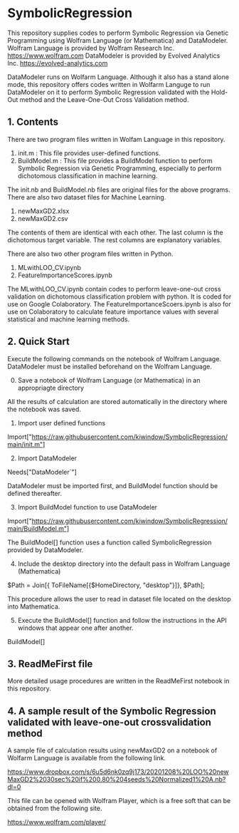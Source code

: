 # SymbolicRegression

This repository supplies codes to perform Symbolic Regression via Genetic Programming using Wolfram Language (or Mathematica) and DataModeler.
Wolfram Language is provided by Wolfram Research Inc. https://www.wolfram.com
DataModeler is provided by Evolved Analytics Inc. https://evolved-analytics.com

DataModeler runs on Wolfarm Language. Although it also has a stand alone mode, this repository offers codes written in Wolfarm Languge to run DataModeler on it to perform Symbolic Regression validated with the Hold-Out method and the Leave-One-Out Cross Validation method.

## 1. Contents

There are two program files written in Wolfam Language in this repository.

1. init.m : This file provides user-defined functions.
2. BuildModel.m : This file provides a BuildModel function to perform Symbolic Regression via Genetic Programming, especially to perform dichotomous classification in machine learning.

The init.nb and BuildModel.nb files are original files for the above programs.
There are also two dataset files for Machine Learning.

1. newMaxGD2.xlsx
2. newMaxGD2.csv
   
The contents of them are identical with each other. The last column is the dichotomous target variable. The rest columns are explanatory variables.

There are also two other program files written in Python.

1. MLwithLOO_CV.ipynb
2. FeatureImportanceScores.ipynb

The MLwithLOO_CV.ipynb contain codes to perform leave-one-out cross validation on dichotomous classification problem with python. It is coded for use on Google Colaboratory.
The FeatureImportanceScoers.ipynb is also for use on Colaboratory to calculate feature importance values with several statistical and machine learning methods.

## 2. Quick Start

Execute the following commands on the notebook of Wolfram Language.
DataModeler must be installed beforehand on the Wolfram Language.

0. Save a notebook of Wolfram Language (or Mathematica) in an appropriagte directory

All the results of calculation are stored automatically in the directory where the notebook was saved.

1. Import user defined functions

Import["https://raw.githubusercontent.com/kiwindow/SymbolicRegression/main/init.m"]

2. Import DataModeler

Needs["DataModeler`"]

DataModeler must be imported first, and BuildModel function should be defined thereafter.

3. Import BuildModel function to use DataModeler

Import["https://raw.githubusercontent.com/kiwindow/SymbolicRegression/main/BuildModel.m"]

The BuildModel[] function uses a function called SymbolicRegression provided by DataModeler.

4. Include the desktop directory into the default pass in Wolfram Language (Mathematica)

$Path = Join[{ ToFileName[{$HomeDirectory, "desktop"}]}, $Path];

This procedure allows the user to read in dataset file located on the desktop into Mathematica.

5. Execute the BuildModel[] function and follow the instructions in the API windows that appear one after another.

BuildModel[]

## 3. ReadMeFirst file

More detailed usage procedures are written in the ReadMeFirst notebook in this repository.

## 4. A sample result of the Symbolic Regression validated with leave-one-out crossvalidation method 

A sample file of calculation results using newMaxGD2 on a notebook of Wolfarm Language is available from the following link.

https://www.dropbox.com/s/6u5d6nk0zq9j173/20201208%20LOO%20newMaxGD2%2030sec%20if%200.80%204seeds%20Normalized1%20A.nb?dl=0

This file can be opened with Wolfram Player, which is a free soft that can be obtained from the following site.

https://www.wolfram.com/player/


